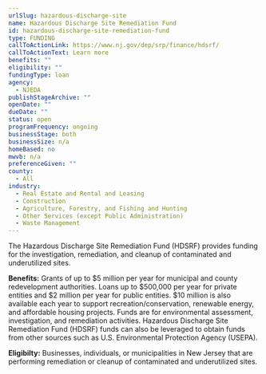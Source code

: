 ```yaml
---
urlSlug: hazardous-discharge-site
name: Hazardous Discharge Site Remediation Fund
id: hazardous-discharge-site-remediation-fund
type: FUNDING
callToActionLink: https://www.nj.gov/dep/srp/finance/hdsrf/
callToActionText: Learn more
benefits: ""
eligibility: ""
fundingType: loan
agency:
  - NJEDA
publishStageArchive: ""
openDate: ""
dueDate: ""
status: open
programFrequency: ongoing
businessStage: both
businessSize: n/a
homeBased: no
mwvb: n/a
preferenceGiven: ""
county:
  - All
industry:
  - Real Estate and Rental and Leasing
  - Construction
  - Agriculture, Forestry, and Fishing and Hunting
  - Other Services (except Public Administration)
  - Waste Management
---
```

The Hazardous Discharge Site Remediation Fund (HDSRF) provides funding for the investigation, remediation, and cleanup of contaminated and underutilized sites.

**Benefits:** Grants of up to $5 million per year for municipal and county redevelopment authorities. Loans up to $500,000 per year for private entities and $2 million per year for public entities. $10 million is also available each year to support recreation/conservation, renewable energy, and affordable housing projects. Funds are for environmental assessment, investigation, and remediation activities. Hazardous Discharge Site Remediation Fund (HDSRF) funds can also be leveraged to obtain funds from other sources such as U.S. Environmental Protection Agency (USEPA).

**Eligibilty:** Businesses, individuals, or municipalities in New Jersey that are performing remediation or cleanup of contaminated and underutilized sites.